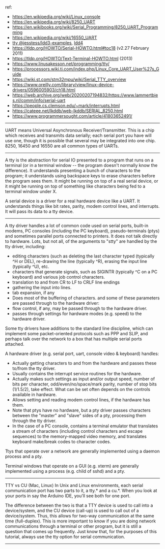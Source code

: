 ref:

- https://en.wikipedia.org/wiki/Linux_console
- https://en.wikipedia.org/wiki/8250_UART
- https://en.wikibooks.org/wiki/Serial_Programming/8250_UART_Programming
- https://en.wikipedia.org/wiki/16550_UART
- [tty @jesstess/ldd3-examples](https://github.com/jesstess/ldd3-examples/tree/master/examples/), [ldd4](https://github.com/jesstess/ldd4)
- https://tldp.org/HOWTO/Serial-HOWTO.html#toc18 (v2.27 February 2011)
- https://tldp.org/HOWTO/Text-Terminal-HOWTO.html (2013)
- https://www.linusakesson.net/programming/tty/
- https://processors.wiki.ti.com/index.php/Linux_Core_UART_User%27s_Guide
- https://wiki.st.com/stm32mpu/wiki/Serial_TTY_overview
- https://www.oreilly.com/library/view/linux-device-drivers/0596005903/ch18.html
- https://web.archive.org/web/20200207194832/https://www.lammertbies.nl/comm/info/serial-uart
- https://people.cs.clemson.edu/~mark/interrupts.html
- https://cateee.net/lkddb/web-lkddb/SERIAL_8250.html
- https://www.programmersought.com/article/41803652491/

---


UART means Universal Asynchronous Receiver/Transmitter. This is a chip which receives and transmits data serially; each serial port you have will use one, though it is possible that several may be integrated into one chip. 8250, 16450 and 16550 are all common types of UARTs.

---

A tty is the abstraction for serial IO presented to a program that runs on a terminal (or in a terminal window -- the program doesn't normally know the difference). It understands presenting a bunch of characters to the program; it understands using backspace keys to erase characters before the program sees them. It might be running on top of a real serial device, or it might be running on top of something like characters being fed to a terminal window under X.

A serial device is a driver for a real hardware device like a UART. It understands things like bit rates, parity, modem control lines, and interrupts. It will pass its data to a tty device.

---

A tty driver handles a lot of common code used on serial ports, built-in modems, PC consoles (including the PC keyboard), pseudo-terminals (ptys) and sometimes parallel ports connected to printers. It does not talk directly to hardware. Lots, but not all, of the arguments to "stty" are handled by the tty driver, including:

- editing characters (such as deleting the last character typed (typically ^H or DEL), re-drawing the line (typically ^R), erasing the input line (typically ^U), etc.
- characters that generate signals, such as SIGINTR (typically ^C on a PC keyboard) and various job control characters.
- translation to and from CR to LF to CRLF line endings
- gathering the input into lines.
- tab expansion, if any
- Does most of the buffering of characters.
and some of these parameters are passed through to the hardware driver:
- flow control, if any, may be passed through to the hardware driver.
- passes through settings for hardware modes (e.g. speed) to the hardware driver.

Some tty drivers have additions to the standard line discipline, which can implement some packet-oriented protocols such as PPP and SLIP, and perhaps talk over the network to a box that has multiple serial ports attached.

A hardware driver (e.g. serial port, uart, console video & keyboard) handles:
- Actually getting characters to and from the hardware and passes these to/from the tty driver.
- Usually contains the interrupt service routines for the hardware.
- Actually makes such settings as input and/or output speed, number of bits per character, odd/even/no/space/mark parity, number of stop bits (1/1.5/2), take effect. What can be set often depends on the controls available in hardware.
- Allows setting and reading modem control lines, if the hardware has them.
- Note that ptys have no hardware, but a pty driver passes characters between the "master" and "slave" sides of a pty, processing them through the tty driver.
- In the case of a PC console, contains a terminal emulator that translates a stream of characters (including control characters and escape sequences) to the memory-mapped video memory, and translates keyboard make/break codes to character codes.

Ttys that operate over a network are generally implemented using a daemon process and a pty.

Terminal windows that operate on a GUI (e.g. xterm) are generally implemented using a process (e.g. child of sshd) and a pty.

---

TTY vs CU (Mac, Linux)
In Unix and Linux environments, each serial communication port has two parts to it, a tty.* and a cu.*. When you look at your ports in say the Arduino IDE, you'll see both for one port.

The difference between the two is that a TTY device is used to call into a device/system, and the CU device (call-up) is used to call out of a device/system. Thus, this allows for two-way communication at the same time (full-duplex). This is more important to know if you are doing network communications through a terminal or other program, but it is still a question that comes up frequently. Just know that, for the purposes of this tutorial, always use the tty option for serial communication.

---

